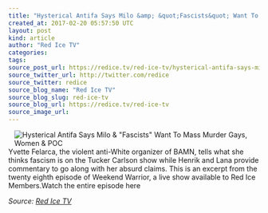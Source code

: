 ```yaml
---
title: "Hysterical Antifa Says Milo &amp; &quot;Fascists&quot; Want To Mass Murder Gays, Women &amp; POC"
created_at: 2017-02-20 05:57:50 UTC
layout: post
kind: article
author: "Red Ice TV"
categories: 
tags: 
source_post_url: https://redice.tv/red-ice-tv/hysterical-antifa-says-milo-and-fascists-want-to-mass-murder-gays-women-and-poc
source_twitter_url: http://twitter.com/redice
source_twitter: redice
source_blog_name: "Red Ice TV"
source_blog_slug: red-ice-tv
source_blog_url: https://redice.tv/red-ice-tv
source_image_url: 
---
```

<img align="left" hspace="12" alt="Hysterical Antifa Says Milo &amp; &quot;Fascists&quot; Want To Mass Murder Gays, Women &amp; POC" src="https://rdice.net/a/c/t/17/RIL-ep28-An-Antifa-Says-Milo-Mass-Murder-Gays-Women-POC.9cd7b47f.jpg"> Yvette Felarca, the violent anti-White organizer of BAMN, tells what she thinks fascism is on the Tucker Carlson show while Henrik and Lana provide commentary to go along with her absurd claims. This is an excerpt from the twenty eighth episode of Weekend Warrior, a live show available to Red Ice Members.Watch the entire episode here<div class="">
    <i>Source: <a href="https://redice.tv/red-ice-tv">Red Ice TV</a></i>
</div>

